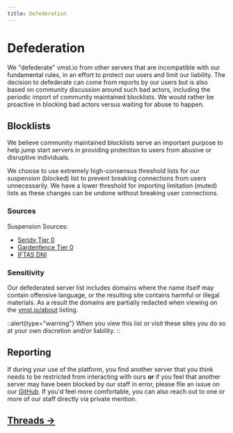```yaml
---
title: Defederation
---
```


# Defederation

We "defederate" vmst.io from other servers that are incompatible with our fundamental rules, in an effort to protect our users and limit our liability.
The decision to defederate can come from reports by our users but is also based on community discussion around such bad actors, including the periodic import of community maintained blocklists.
We would rather be proactive in blocking bad actors versus waiting for abuse to happen.

## Blocklists

We believe community maintained blocklists serve an important purpose to help jump start servers in providing protection to users from abusive or disruptive individuals.

We choose to use extremely high-consensus threshold lists for our suspension (blocked) list to prevent breaking connections from users unnecessarily.
We have a lower threshold for importing limitation (muted) lists as these changes can be undone without breaking user connections.

### Sources

Suspension Sources:

- [Seridy Tier 0](https://seirdy.one/pb/tier0.csv)
- [Gardenfence Tier 0](https://raw.githubusercontent.com/gardenfence/blocklist/main/gardenfence-mastodon.csv)
- [IFTAS DNI](https://github.com/iftas-org/resources/blob/main/DNI/dni.csv)

### Sensitivity

Our defederated server list includes domains where the name itself may contain offensive language, or the resulting site contains harmful or illegal materials. As a result the domains are partially redacted when viewing on the [vmst.io/about](https://vmst.io/about) listing.

::alert{type="warning"}
When you view this list or visit these sites you do so at your own discretion and/or liability.
::

## Reporting

If during your use of the platform, you find another server that you think needs to be restricted from interacting with ours **or** if you feel that another server may have been blocked by our staff in error, please file an issue on our [GitHub](https://github.com/vmstan/mastodon/issues/new/choose).
If you'd feel more comfortable, you can also reach out to one or more of our staff directly via private mention.

## [Threads →](/rules/threads)